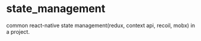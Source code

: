 # state_management
common react-native state management(redux, context api, recoil, mobx) in a project.
